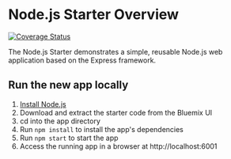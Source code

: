 # Node.js Starter Overview
[![Coverage Status](https://coveralls.io/repos/github/HEISSLER/nodetesthei-1479282417321/badge.png)](https://coveralls.io/github/HEISSLER/nodetesthei-1479282417321)

The Node.js Starter demonstrates a simple, reusable Node.js web application based on the Express framework.

## Run the new app locally

1. [Install Node.js][]
2. Download and extract the starter code from the Bluemix UI
3. cd into the app directory
4. Run `npm install` to install the app's dependencies
5. Run `npm start` to start the app
6. Access the running app in a browser at http://localhost:6001

[Install Node.js]: https://nodejs.org/en/download/

